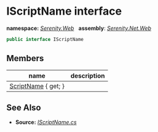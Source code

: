 # IScriptName interface
**namespace:** *[Serenity.Web](../README.md#serenity.web-namespace)*   **assembly**: *[Serenity.Net.Web](../README.md)*

```csharp
public interface IScriptName
```

## Members

| name | description |
| --- | --- |
| [ScriptName](IScriptName/ScriptName.md) { get; } |  |

## See Also

* **Source:** *[IScriptName.cs](https://github.com/serenity-is/Serenity/blob/master/src/Serenity.Net.Web/DynamicScript/DynamicScript/IScriptName.cs)*